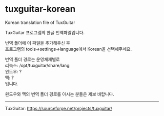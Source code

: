 # tuxguitar-korean
Korean translation file of TuxGuitar

TuxGuitar 프로그램의 한글 번역파일입니다.

번역 폴더에 이 파일을 추가해주신 후  
프로그램의 tools->settings->language에서 Korean을 선택해주세요.

번역 폴더 경로는 운영체제별로  
리눅스: /opt/tuxguitar/share/lang  
윈도우: ?  
맥: ?  
입니다.

윈도우와 맥의 번역 폴더 경로를 아시는 분들은 제보 바랍니다.

-----
TuxGuitar: https://sourceforge.net/projects/tuxguitar/